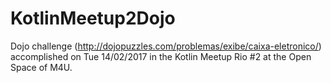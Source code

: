 # KotlinMeetup2Dojo

Dojo challenge (http://dojopuzzles.com/problemas/exibe/caixa-eletronico/) accomplished on Tue 14/02/2017 in the Kotlin Meetup Rio #2 at the Open Space of M4U.
